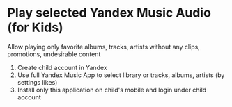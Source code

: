 # Play selected Yandex Music Audio (for Kids)

Allow playing only favorite albums, tracks, artists without any clips, promotions, undesirable content

1. Create child account in Yandex
2. Use full Yandex Music App to select library or tracks, albums, artists (by settings likes)
3. Install only this application on child's mobile and login under child account

